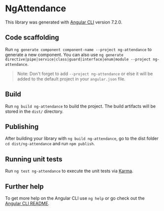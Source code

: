 # NgAttendance

This library was generated with [Angular CLI](https://github.com/angular/angular-cli) version 7.2.0.

## Code scaffolding

Run `ng generate component component-name --project ng-attendance` to generate a new component. You can also use `ng generate directive|pipe|service|class|guard|interface|enum|module --project ng-attendance`.
> Note: Don't forget to add `--project ng-attendance` or else it will be added to the default project in your `angular.json` file. 

## Build

Run `ng build ng-attendance` to build the project. The build artifacts will be stored in the `dist/` directory.

## Publishing

After building your library with `ng build ng-attendance`, go to the dist folder `cd dist/ng-attendance` and run `npm publish`.

## Running unit tests

Run `ng test ng-attendance` to execute the unit tests via [Karma](https://karma-runner.github.io).

## Further help

To get more help on the Angular CLI use `ng help` or go check out the [Angular CLI README](https://github.com/angular/angular-cli/blob/master/README.md).
